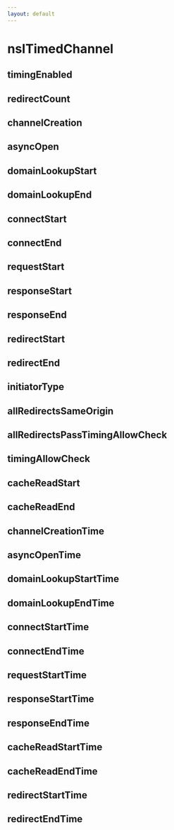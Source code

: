```yaml
---
layout: default
---
```


# nsITimedChannel #

## timingEnabled ##

## redirectCount ##

## channelCreation ##

## asyncOpen ##

## domainLookupStart ##

## domainLookupEnd ##

## connectStart ##

## connectEnd ##

## requestStart ##

## responseStart ##

## responseEnd ##

## redirectStart ##

## redirectEnd ##

## initiatorType ##

## allRedirectsSameOrigin ##

## allRedirectsPassTimingAllowCheck ##

## timingAllowCheck ##

## cacheReadStart ##

## cacheReadEnd ##

## channelCreationTime ##

## asyncOpenTime ##

## domainLookupStartTime ##

## domainLookupEndTime ##

## connectStartTime ##

## connectEndTime ##

## requestStartTime ##

## responseStartTime ##

## responseEndTime ##

## cacheReadStartTime ##

## cacheReadEndTime ##

## redirectStartTime ##

## redirectEndTime ##
